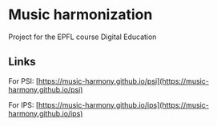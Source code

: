 # Music harmonization

Project for the EPFL course Digital Education

## Links

For PSI: [https://music-harmony.github.io/psi](https://music-harmony.github.io/psi)

For IPS: [https://music-harmony.github.io/ips](https://music-harmony.github.io/ips)
